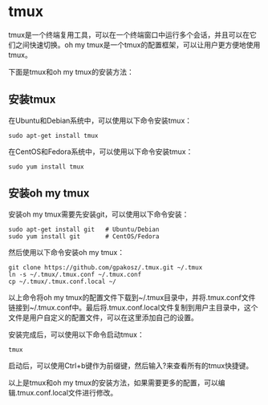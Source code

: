 # tmux

tmux是一个终端复用工具，可以在一个终端窗口中运行多个会话，并且可以在它们之间快速切换。oh my tmux是一个tmux的配置框架，可以让用户更方便地使用tmux。

下面是tmux和oh my tmux的安装方法：

## 安装tmux

在Ubuntu和Debian系统中，可以使用以下命令安装tmux：

```shell
sudo apt-get install tmux
```

在CentOS和Fedora系统中，可以使用以下命令安装tmux：

```shell
sudo yum install tmux
```

## 安装oh my tmux

安装oh my tmux需要先安装git，可以使用以下命令安装：

```shell
sudo apt-get install git   # Ubuntu/Debian
sudo yum install git       # CentOS/Fedora
```

然后使用以下命令安装oh my tmux：

```shell
git clone https://github.com/gpakosz/.tmux.git ~/.tmux
ln -s ~/.tmux/.tmux.conf ~/.tmux.conf
cp ~/.tmux/.tmux.conf.local ~/
```

以上命令将oh my tmux的配置文件下载到~/.tmux目录中，并将.tmux.conf文件链接到~/.tmux.conf中。最后将.tmux.conf.local文件复制到用户主目录中，这个文件是用户自定义的配置文件，可以在这里添加自己的设置。

安装完成后，可以使用以下命令启动tmux：

```shell
tmux
```

启动后，可以使用Ctrl+b键作为前缀键，然后输入?来查看所有的tmux快捷键。

以上是tmux和oh my tmux的安装方法，如果需要更多的配置，可以编辑.tmux.conf.local文件进行修改。
